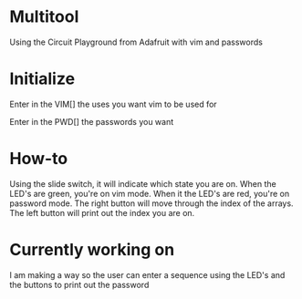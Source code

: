 # Multitool
Using the Circuit Playground from Adafruit with vim and passwords


# Initialize
Enter in the VIM[] the uses you want vim to be used for

Enter in the PWD[] the passwords you want

# How-to
Using the slide switch, it will indicate which state you are on. When the LED's are green, you're on vim mode. When it the LED's are red, you're on password mode. The right button will move through the index of the arrays. The left button will print out the index you are on.

# Currently working on
I am making a way so the user can enter a sequence using the LED's and the buttons to print out the password
